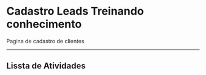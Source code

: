 # Cadastro Leads Treinando conhecimento
Pagina de cadastro de clientes

---
##  Lissta de Atividades 
